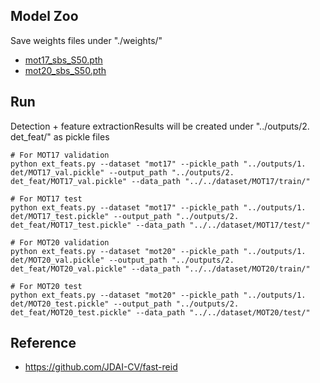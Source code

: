 ## Model Zoo
Save weights files under "./weights/"
  - [mot17_sbs_S50.pth](https://drive.google.com/file/d/1XpC27lWBL-wSf-9ceh2fsnAQeOGlirig/view?usp=drive_link)
  - [mot20_sbs_S50.pth](https://drive.google.com/file/d/1UiVMWtGf-ktGRUFRfp2L5UaAiUk8jZCR/view?usp=drive_link)


## Run
Detection + feature extractionResults will be created under "../outputs/2. det_feat/" as pickle files
```
# For MOT17 validation
python ext_feats.py --dataset "mot17" --pickle_path "../outputs/1. det/MOT17_val.pickle" --output_path "../outputs/2. det_feat/MOT17_val.pickle" --data_path "../../dataset/MOT17/train/"

# For MOT17 test
python ext_feats.py --dataset "mot17" --pickle_path "../outputs/1. det/MOT17_test.pickle" --output_path "../outputs/2. det_feat/MOT17_test.pickle" --data_path "../../dataset/MOT17/test/"

# For MOT20 validation
python ext_feats.py --dataset "mot20" --pickle_path "../outputs/1. det/MOT20_val.pickle" --output_path "../outputs/2. det_feat/MOT20_val.pickle" --data_path "../../dataset/MOT20/train/"

# For MOT20 test
python ext_feats.py --dataset "mot20" --pickle_path "../outputs/1. det/MOT20_test.pickle" --output_path "../outputs/2. det_feat/MOT20_test.pickle" --data_path "../../dataset/MOT20/test/"
```

## Reference
  - https://github.com/JDAI-CV/fast-reid
